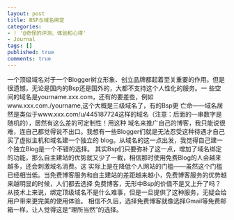 ```yaml
---
layout: post
title: BSP与域名绑定
categories:
- ! '@奇怪的评测、体验和心得'
- Journal
tags: []
published: true
comments: true
---
```

<p>一个顶级域名对于一个Blogger树立形象、创立品牌都起着至关重要的作用。但是很遗憾，无论是国内的Bsp还是国外的，大都不支持这个人性化的服务。一 些空间的域名是yourname.xxx.com，还有的要差些，例如www.xxx.com./yourname,这个大概是三级域名了，有的Bsp更 亡命&mdash;&mdash;域名居然是类似于www.xxx.com/u/445187724这样的域名（注意：后面的一串数字是随机的），居然有这么差的可定制性！用这种 域名来推广自己的博客，我只能说很难，连自己都觉得说不出口。我想有一些Blogger们就是无法忍受这种待遇才自己买了虚拟主机和域名建一个独立的 blog。从域名的这一点出发，我觉得自己建一个独立Blog是一个不错的选择。 其实Bsp们只要弥补了这一点，增加了域名绑定的功能，那么自主建站的优势就又少了一截，相信那时使用免费Blog的人会越来越多，还会刺激域名消费。这 实际上是在降低个人网站的门槛&mdash;&mdash;虽然这个门槛已经相当低。当免费博客服务和自主建站的差距越来越小，免费博客服务的优势越来越明显的时候，人们都去选择 免费博客，无形中Bsp的价值不是又上升了吗？从技术上来说，绑定顶级域名不是什么难事，但是一旦提供了这种服务，无疑会给用户带来更完美的使用体验。 相信不久后，选择免费博客就像选择Gmail等免费邮箱一样，让人觉得这是&ldquo;理所当然&rdquo;的选择。</p>
